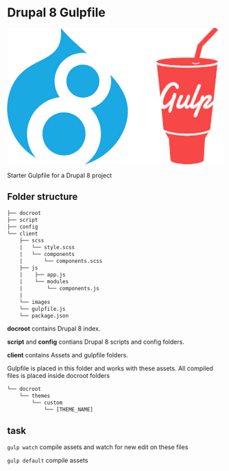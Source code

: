 # Drupal 8 Gulpfile

![Drupal 8 Gulpfile](https://github.com/nicoladl/drupal-8-gulpfile/blob/develop/logo.jpg)

Starter Gulpfile for a Drupal 8 project

## Folder structure

```
├── docroot
├── script
├── config
└── client
    ├── scss
    |   └── style.scss
    |   └── components
    |       └── components.scss
    ├── js
    |    ├── app.js
    |    └── modules
    |        └── components.js
    |
    └── images
    └── gulpfile.js
    └── package.json
```


**docroot** contains Drupal 8 index.

**script** and **config** contians Drupal 8 scripts and config folders.

**client** contains Assets and gulpfile folders.

Gulpfile is placed in this folder and works with these assets. All compiled files is placed inside docroot folders

```
└── docroot
    └── themes
        └── custom
            └── [THEME_NAME]
```

## task

```gulp watch```
compile assets and watch for new edit on these files

```gulp default```
compile assets
